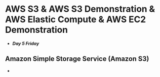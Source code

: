 # AWS S3 & AWS S3 Demonstration & AWS Elastic Compute & AWS EC2 Demonstration
- ***Day 5 Friday***

## Amazon Simple Storage Service (Amazon S3)
- 